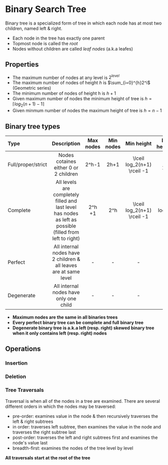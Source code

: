 # Binary Search Tree
Binary tree is a specialized form of tree in which each node has at most two children, named left & right.

- Each node in the tree has exactly one parent
- Topmost node is called the *root*
- Nodes without children are called *leaf nodes* (a.k.a leafes)


## Properties
- The maximum number of nodes at any level is $2^{level}$
- The maximum number of nodes of height *h* is $\sum_{i=0}^{h}2^i$ (Geometric series)
- The minimum number of nodes of height h is $h+1$
- Given maximum number of nodes the minimum height of tree is $h=\lceil log_2(n+1)-1 \rceil$
- Given minmum number of nodes the maximum height of tree is $h=n - 1$

## Binary tree types

| Type | Description | Max nodes | Min nodes | Min height | Max height |
| :--- | :---------: | :-------: | :-------: | :--------: | ---------: |
| Full/proper/strict | Nodes cotaines either 0 or 2 children| 2^h-1 | 2h+1 | \lceil log_2(n+1) \rceil -1 | (n-1)/2 |
| Complete | All levels are completely filled and last level has nodes as left as possible (filled from left to right)| 2^h +1 | 2^h | \lceil log_2(n+1) \rceil -1 | log(n) |
| Perfect | All internal nodes have 2 children & all leaves are at same level | - | - | - | - | - |
| Degenerate | All internal nodes have only one child | - | - | - | - | - |

- __Maximum nodes are the same in all binaries trees__
- __Every perfect binary tree can be complete and full binary tree__
- __Degenerate binary tree is a.k.a left (resp. right) skewed binary tree when it only contains left (resp. right) nodes__


## Operations

### Insertion

### Deletion

### Tree Traversals
Traversal is when all of the nodes in a tree are examined. There are several different orders in which the nodes may be traversed:

- pre-order: examines value in the node & then recursively traverses the left & right subtrees
- in order: traverses left subtree, then examines the value in the node and traverses the right subtree last
- post-order: traverses the left and right subtrees first and examines the node's value last
- breadth-first: examines the nodes of the tree level by level	

__All traversals start at the root of the tree__


